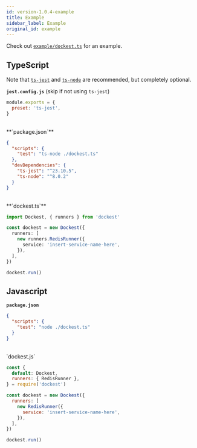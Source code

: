 ```yaml
---
id: version-1.0.4-example
title: Example
sidebar_label: Example
original_id: example
---
```


Check out [`example/dockest.ts`](https://github.com/erikengervall/dockest/tree/master/example) for an example.

## TypeScript

Note that [`ts-jest`](https://www.npmjs.com/package/ts-jest) and [`ts-node`](https://www.npmjs.com/package/ts-node) are recommended, but completely optional.

**`jest.config.js`** (skip if not using `ts-jest`)

```JavaScript
module.exports = {
  preset: 'ts-jest',
}
```

<br>
**`package.json`**

```JSON
{
  "scripts": {
    "test": "ts-node ./dockest.ts"
  },
  "devDependencies": {
    "ts-jest": "^23.10.5",
    "ts-node": "^8.0.2"
  }
}
```

<br>
**`dockest.ts`**

```TypeScript
import Dockest, { runners } from 'dockest'

const dockest = new Dockest({
  runners: [
    new runners.RedisRunner({
      service: 'insert-service-name-here',
    }),
  ],
})

dockest.run()

```

## Javascript

**`package.json`**

```JSON
{
  "scripts": {
    "test": "node ./dockest.ts"
  }
}
```

<br>
`dockest.js`

```JavaScript
const {
  default: Dockest,
  runners: { RedisRunner },
} = require('dockest')

const dockest = new Dockest({
  runners: [
    new RedisRunner({
      service: 'insert-service-name-here',
    }),
  ],
})

dockest.run()
```
